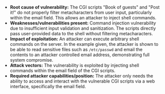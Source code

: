 - **Root cause of vulnerability:** The CGI scripts "Book of guests" and "Post it!" do not properly filter metacharacters from user input, particularly within the email field. This allows an attacker to inject shell commands.
- **Weaknesses/vulnerabilities present:** Command injection vulnerability due to insufficient input validation and sanitization. The scripts directly pass user-provided data to the shell without filtering metacharacters.
- **Impact of exploitation:** An attacker can execute arbitrary shell commands on the server. In the example given, the attacker is shown to be able to read sensitive files such as `/etc/passwd` and email the contents to an attacker controlled email address, demonstrating full system compromise.
- **Attack vectors:** The vulnerability is exploited by injecting shell commands within the email field of the CGI scripts.
- **Required attacker capabilities/position:** The attacker only needs the ability to access and interact with the vulnerable CGI scripts via a web interface, specifically the email field.